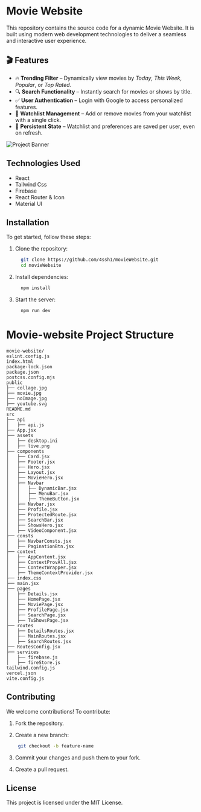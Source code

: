 # Movie Website

This repository contains the source code for a dynamic Movie Website. It is built using modern web development technologies to deliver a seamless and interactive user experience.

## 🎬 Features

- 🔥 **Trending Filter** – Dynamically view movies by _Today_, _This Week_, _Popular_, or _Top Rated_.
- 🔍 **Search Functionality** – Instantly search for movies or shows by title.
- ✅ **User Authentication** – Login with Google to access personalized features.
- 🎯 **Watchlist Management** – Add or remove movies from your watchlist with a single click.
- 💾 **Persistent State** – Watchlist and preferences are saved per user, even on refresh.

![Project Banner](./assets/live.png)


## Technologies Used
- React
- Tailwind Css
- Firebase
- React Router & Icon
- Material UI


## Installation

To get started, follow these steps:

1. Clone the repository:
   ```bash
     git clone https://github.com/4ssh1/movieWebsite.git
     cd movieWebsite
   ```
   

2. Install dependencies:
   ```bash
     npm install
   ```

3. Start the server:
   ```bash
     npm run dev
   ```


# Movie-website Project Structure

```text
movie-website/
eslint.config.js
index.html
package-lock.json
package.json
postcss.config.mjs
public
├── collage.jpg
├── movie.jpg
├── noImage.jpg
├── youtube.svg
README.md
src
├── api
│   ├── api.js
├── App.jsx
├── assets
│   ├── desktop.ini
│   ├── live.png
├── components
│   ├── Card.jsx
│   ├── Footer.jsx
│   ├── Hero.jsx
│   ├── Layout.jsx
│   ├── MovieHero.jsx
│   ├── Navbar
│   │   ├── DynamicBar.jsx
│   │   ├── MenuBar.jsx
│   │   ├── ThemeButton.jsx
│   ├── Navbar.jsx
│   ├── Profile.jsx
│   ├── ProtectedRoute.jsx
│   ├── SearchBar.jsx
│   ├── ShowsHero.jsx
│   ├── VideoComponent.jsx
├── consts
│   ├── NavbarConsts.jsx
│   ├── PaginationBtn.jsx
├── context
│   ├── AppContent.jsx
│   ├── ContextProvAll.jsx
│   ├── ContextWrapper.jsx
│   ├── ThemeContextProvider.jsx
├── index.css
├── main.jsx
├── pages
│   ├── Details.jsx
│   ├── HomePage.jsx
│   ├── MoviePage.jsx
│   ├── ProfilePage.jsx
│   ├── SearchPage.jsx
│   ├── TvShowsPage.jsx
├── routes
│   ├── DetailsRoutes.jsx
│   ├── MainRoutes.jsx
│   ├── SearchRoutes.jsx
├── RoutesConfig.jsx
├── services
│   ├── firebase.js
│   ├── fireStore.js
tailwind.config.js
vercel.json
vite.config.js
```



## Contributing
We welcome contributions! To contribute:

1. Fork the repository.
   
2. Create a new branch:
   ```bash
    git checkout -b feature-name
   ```

3. Commit your changes and push them to your fork.
4. Create a pull request.

## License
This project is licensed under the MIT License.


